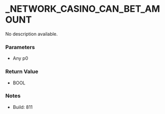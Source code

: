 # _NETWORK_CASINO_CAN_BET_AMOUNT

No description available.

### Parameters
* Any p0

### Return Value
* BOOL

### Notes
* Build: 811

